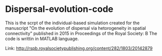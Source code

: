 # Dispersal-evolution-code
This is the scrpt of the individual-based simulation created for the manuscript "On the evolution of dispersal via hetorogeneity in spatial connectivity" published in 2015 in Proceedings of the Royal Society: B
The code is writtin in MATLAB language.

Link: http://rspb.royalsocietypublishing.org/content/282/1803/20142879
